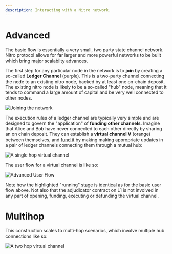 ```yaml
---
description: Interacting with a Nitro network.
---
```


# Advanced

The basic flow is essentially a very small, two party state channel network. Nitro protocol allows for far larger and more powerful networks to be built which bring major scalabilty advances.

The first step for any particular node in the network is to **join** by creating a so-called **Ledger Channel** (purple). This is a two-party channel connecting the node to an existing nitro node, backed by at least one on-chain deposit. The existing nitro node is likely to be a so-called "hub" node, meaning that it tends to command a large amount of capital and be very well connected to other nodes.

![Joining the network](join.png)

The execution rules of a ledger channel are typically very simple and are designed to govern the "application" of **funding other channels**. Imagine that Alice and Bob have never connected to each other directly by sharing an on chain deposit. They can establish a **virtual channel V** (orange) between themselves, and [fund it](../protocol-tutorial/0060-funding-a-channel.md#fund-virtually) by making making appropriate updates in a pair of ledger channels connecting them through a mutual hub:

![A single hop virtual channel](1-hop-virtual.png)

The user flow for a virtual channel is like so:

![Advanced User Flow](advanced-user-flow.png)

<!-- fontawesome f182 Alice
fontawesome f183 Bob
fontawesome f233 Hub
fontawesome f0e3 Adjudicator #red

group prefunding
parallel
Alice-#orange>Bob: create channel
Alice-#orange>Hub:
parallel off
parallel
Alice<#orange-Bob: join channel
Hub<#orange-Bob: join channel
parallel off
parallel
Alice<#orange-Hub: join channel
Bob<#orange-Hub:
parallel off
end
group update A-H ledger to fund V
Alice-#purple>Hub: propose update
Alice<#purple-Hub: accept
end
group update B-H ledger to fund V
Bob-#purple>Hub: propose update
Bob<#purple-Hub: accept
end

group postfunding
parallel on
Alice-#orange>Bob: confirm funding
Alice<#orange-Bob:
Alice-#orange>Hub:
Alice<#orange-Hub:
parallel off
end
group #orange running
Alice-#orange>Bob: update
Bob-#orange>Alice: countersign
Alice-#orange>Bob: update
Bob-#orange>Alice: countersign
end
group finalizing
parallel
Alice-#orange>Bob: finalize channel
Alice-#orange>Hub:
parallel off
parallel
Alice<#orange-Bob: finalize channel
Hub<#orange-Bob: finalize channel
parallel off
parallel
Alice<#orange-Hub: finalize channel
Bob<#orange-Hub:
parallel off
end
end
group update A-H ledger to defund V
Alice-#purple>Hub: propose update
Alice<#purple-Hub: accept
end
group update B-H ledger to defund V
Bob-#purple>Hub: propose update
Bob<#purple-Hub: accept
end -->

Note how the highlighted "running" stage is identical as for the basic user flow above. Not also that the adjudicator contract on L1 is not involved in any part of opening, funding, executing or defunding the virtual channel.

# Multihop

This construction scales to multi-hop scenarios, which involve multiple hub connections like so:

![A two hop virtual channel](2-hop-virtual.png)
